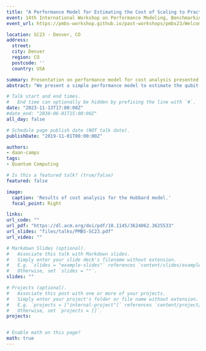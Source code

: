 ```yaml
---
title: "A Performance Model for Estimating the Cost of Scaling to Practical Quantum Advantage"
event: 14th International Workshop on Performance Modeling, Benchmarking and Simulation of High Performance Computer Systems (PMBS)
event_url: https://pmbs-workshop.github.io/past-workshops/pmbs23/Welcome.html

location: SC23 - Denver, CO
address:
  street: 
  city: Denver
  region: CO
  postcode: ''
  country: USA

summary: Presentation on performance model for cost analysis presented at the PMBS workshop at SC23.
abstract: "We present a simple performance model to estimate the qubit-count and runtime associated with large-scale error-corrected quantum computations. Our estimates extrapolate current usage costs of quantum computers and show that computing the ground state of the 2D Hubbard model, which is widely believed to be an early candidate for practical quantum advantage, could start at a million dollars. Our model shows a clear cost advantage of up to four orders of magnitude for quantum processors based on superconducting technology compared to ion trap devices. Our analysis shows that usage costs, while substantial, will not necessarily block the road to practical quantum advantage. Furthermore, the combined effects of algorithmic improvements, more efficient error correction codes, and R&D cost amortization are likely to lead to orders of magnitude reductions in cost."

# Talk start and end times.
#   End time can optionally be hidden by prefixing the line with `#`.
date: "2023-11-13T17:00:00Z"
#date_end: "2030-06-01T15:00:00Z"
all_day: false

# Schedule page publish date (NOT talk date).
publishDate: "2019-11-01T00:00:00Z"

authors:
- daan-camps
tags:
- Quantum Computing

# Is this a featured talk? (true/false)
featured: false

image:
  caption: 'Results of cost analysis for the Hubbard model.'
  focal_point: Right

links:
url_code: ""
url_pdf: "https://dl.acm.org/doi/pdf/10.1145/3624062.3625533"
url_slides: "files/talks/PMBS-SC23.pdf"
url_video: ""

# Markdown Slides (optional).
#   Associate this talk with Markdown slides.
#   Simply enter your slide deck's filename without extension.
#   E.g. `slides = "example-slides"` references `content/slides/example-slides.md`.
#   Otherwise, set `slides = ""`.
slides: ""

# Projects (optional).
#   Associate this post with one or more of your projects.
#   Simply enter your project's folder or file name without extension.
#   E.g. `projects = ["internal-project"]` references `content/project/deep-learning/index.md`.
#   Otherwise, set `projects = []`.
projects:


# Enable math on this page?
math: true
---
```

